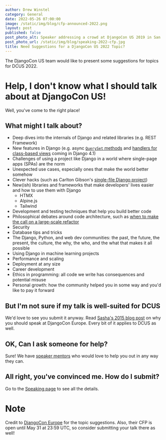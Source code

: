 ```yaml
---
author: Drew Winstel
category: General
date: 2022-05-26 07:00:00
image: /static/img/blog/cfp-announced-2022.png
layout: post
published: false
post_photo_alt: Speaker addressing a crowd at DjangoCon US 2019 in San Diego
post_photo_url: /static/img/blog/speaking-2022-cfp.jpg
title: Need Suggestions for a DjangoCon US 2022 Topic?
---
```


The DjangoCon US team would like to present some suggestions for topics for DCUS 2022.

# Help, I don't know what I should talk about at DjangoCon US!

Well, you've come to the right place!

## What might I talk about?

- Deep dives into the internals of Django and related libraries (e.g. REST Framework)
- New features in Django (e.g. async [`QuerySet` methods](https://docs.djangoproject.com/en/4.1/releases/4.1/#asynchronous-orm-interface) and [handlers for class-based views](https://docs.djangoproject.com/en/4.1/releases/4.1/#asynchronous-handlers-for-class-based-views) coming in Django 4.1)
- Challenges of using a project like Django in a world where single-page apps (SPAs) are the norm
- Unexpected use cases, especially ones that make the world better somehow
- Clever hacks (such as Carlton Gibson's [single-file Django project](https://2019.djangocon.us/talks/using-django-as-a-micro-framework-on-the/))
- New(ish) libraries and frameworks that make developers' lives easier and how to use them with Django
    - HTMX
    - Alpine.js
    - Tailwind
- Development and testing techniques that help you build better code
- Philosophical debates around code architecture, such as [when to make the call on a large-scale refactor](https://2017.djangocon.us/talks/live-long-and-refactor/)
- Security
- Database tips and tricks
- The Django, Python, and web dev communities: the past, the future, the present, the culture, the why, the who, and the what that makes it all possible
- Using Django in machine learning projects
- Performance and scaling
- Deployment at any size
- Career development
- Ethics in programming: all code we write has consequences and potential misuse
- Personal growth: how the community helped you in some way and you'd like to pay it forward

## But I'm not sure if my talk is well-suited for DCUS

We'd love to see you submit it anyway. Read [Sasha's 2015 blog post](https://web.archive.org/web/20190625135013/https://www.mxsasha.eu/blog/2015/03/11/why-you-should-speak/) on why you should speak at DjangoCon Europe. Every bit of it applies to DCUS as well.

## OK, Can I ask someone for help?

Sure! We have [speaker mentors](/news/introducing-speaker-mentors/) who would love to help you out in any way they can.

## All right, you've convinced me. How do I submit?

Go to the [Speaking page](/speaking/) to see all the details.

# Note

Credit to [DjangoCon Europe](https://2022.djangocon.eu/talks/cfp/) for the topic suggestions. Also, their CFP is open until May 31 at 23:59 UTC, so consider submitting your talk there as well!
